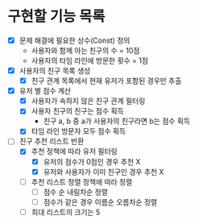 # 구현할 기능 목록
* [x] 문제 해결에 필요한 상수(Const) 정의
  - 사용자와 함께 아는 친구의 수 = 10점
  - 사용자의 타임 라인에 방문한 횟수 = 1점
* [x] 사용자의 친구 목록 생성
  * [x] 친구 관계 목록에서 현재 유저가 포함된 경우만 추출
* [x] 유저 별 점수 계산
  * [x] 사용자가 속하지 않은 친구 관계 필터링
  * [x] 사용자 친구의 친구는 점수 획득
    - 친구 a, b 중 a가 사용자의 친구라면 b는 점수 획득
  * [x] 타임 라인 방문자 모두 점수 획득
* [ ] 친구 추천 리스트 반환
  * [x] 추천 정책에 따라 유저 필터링
    * [x] 유저의 점수가 0점인 경우 추천 X
    * [x] 유저와 사용자가 이미 친구인 경우 추천 X
  * [ ] 추천 리스트 정렬 정책에 따라 정렬
    * [ ] 점수 순 내림차순 정렬
    * [ ] 점수가 같은 경우 이름순 오름차순 정렬
  * [ ] 최대 리스트의 크기는 5
